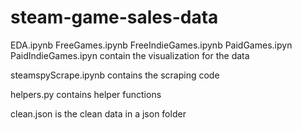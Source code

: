 # steam-game-sales-data
EDA.ipynb
FreeGames.ipynb
FreeIndieGames.ipynb
PaidGames.ipyn
PaidIndieGames.ipyn contain the visualization for the data

steamspyScrape.ipynb contains the scraping code

helpers.py contains helper functions

clean.json is the clean data in a json folder
